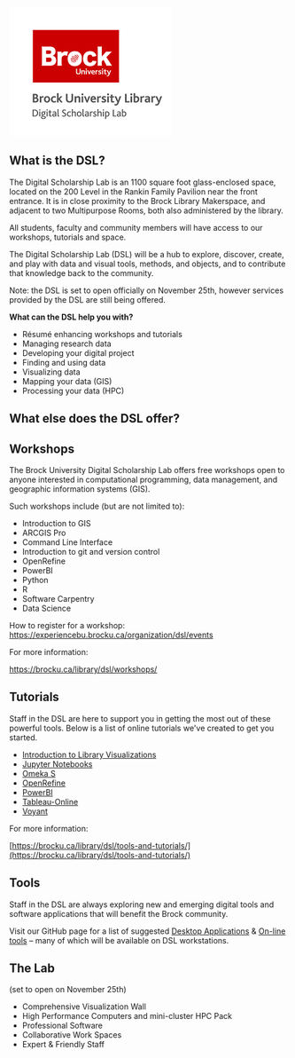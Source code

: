 ![DSL Logo][dsllogo]


## **What is the DSL?**

The Digital Scholarship Lab is an 1100 square foot glass-enclosed space, located on the 200 Level in the Rankin Family Pavilion near the front entrance. It is in close proximity to the Brock Library Makerspace, and adjacent to two Multipurpose Rooms, both also administered by the library.

All students, faculty and community members will have access to our workshops, tutorials and space.

The Digital Scholarship Lab (DSL) will be a hub to explore, discover, create, and play with data and visual tools, methods, and objects, and to contribute that knowledge back to the community.

Note: the DSL is set to open officially on November 25th, however services provided by the DSL are still being offered.

**What can the DSL help you with?**

- Résumé enhancing workshops and tutorials
- Managing research data
- Developing your digital project
- Finding and using data
- Visualizing data
- Mapping your data (GIS)
- Processing your data (HPC)

## **What else does the DSL offer?**

## **Workshops**

The Brock University Digital Scholarship Lab offers free workshops open to anyone interested in computational programming, data management, and geographic information systems (GIS).

Such workshops include (but are not limited to):

- Introduction to GIS
- ARCGIS Pro
- Command Line Interface
- Introduction to git and version control
- OpenRefine
- PowerBI
- Python
- R
- Software Carpentry
- Data Science

How to register for a workshop:
https://experiencebu.brocku.ca/organization/dsl/events

For more information:

https://brocku.ca/library/dsl/workshops/

## **Tutorials**

Staff in the DSL are here to support you in getting the most out of these powerful tools. Below is a list of online tutorials we&#39;ve created to get you started.

- [Introduction to Library Visualizations](https://brockdsl.github.io/LibraryDataViz/)
- [Jupyter Notebooks](https://brockdsl.github.io/Jupyter_Notebooks_Tutorial/)
- [Omeka S](https://brockdsl.github.io/Omeka-S-Tutorial/)
- [OpenRefine](https://brockdsl.github.io/Open-Refine-Tutorial/)
- [PowerBI](https://brockdsl.github.io/PowerBI-Tutorial/)
- [Tableau-Online](https://brockdsl.github.io/Tableau-Online-Tutorial/)
- [Voyant](https://brockdsl.github.io/Voyant-Tutorial/)

For more information:

[https://brocku.ca/library/dsl/tools-and-tutorials/](https://brocku.ca/library/dsl/tools-and-tutorials/)


## **Tools**

Staff in the DSL are always exploring new and emerging digital tools and software applications that will benefit the Brock community.

Visit our GitHub page for a list of suggested [Desktop Applications](https://brockdsl.github.io/Desktop-Programs/) &amp; [On-line tools](https://brockdsl.github.io/Online-Tools/) – many of which will be available on DSL workstations.


## **The Lab**

(set to open on November 25th)

- Comprehensive Visualization Wall
- High Performance Computers and mini-cluster HPC Pack
- Professional Software
- Collaborative Work Spaces
- Expert &amp; Friendly Staff



[dsllogo]: dsl_logo.png
